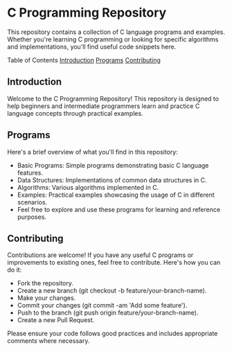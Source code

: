 # C Programming Repository
This repository contains a collection of C language programs and examples. Whether you're learning C programming or looking for specific algorithms and implementations, you'll find useful code snippets here.

Table of Contents
[Introduction](#Introduction)
[Programs](#Programs)
[Contributing](#Contributing)

## Introduction

Welcome to the C Programming Repository! This repository is designed to help beginners and intermediate programmers learn and practice C language concepts through practical examples.

## Programs

Here's a brief overview of what you'll find in this repository:

- Basic Programs: Simple programs demonstrating basic C language features.
- Data Structures: Implementations of common data structures in C.
- Algorithms: Various algorithms implemented in C.
- Examples: Practical examples showcasing the usage of C in different scenarios.
- Feel free to explore and use these programs for learning and reference purposes.

## Contributing

Contributions are welcome! If you have any useful C programs or improvements to existing ones, feel free to contribute. Here's how you can do it:

- Fork the repository.
- Create a new branch (git checkout -b feature/your-branch-name).
- Make your changes.
- Commit your changes (git commit -am 'Add some feature').
- Push to the branch (git push origin feature/your-branch-name).
- Create a new Pull Request.

Please ensure your code follows good practices and includes appropriate comments where necessary.
